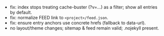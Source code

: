 - fix: index stops treating cache-buster (?v=...) as a filter; show all entries by default.
- fix: normalize FEED link to `<project>/feed.json`.
- fix: ensure entry anchors use concrete hrefs (fallback to data-url).
- no layout/theme changes; sitemap & feed remain valid; .nojekyll present.
